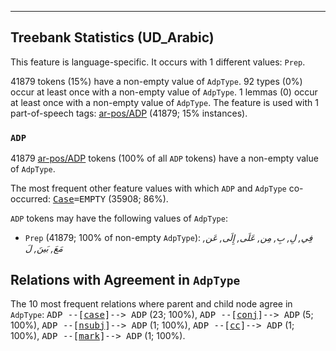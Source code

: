 

--------------------------------------------------------------------------------

## Treebank Statistics (UD_Arabic)

This feature is language-specific.
It occurs with 1 different values: `Prep`.

41879 tokens (15%) have a non-empty value of `AdpType`.
92 types (0%) occur at least once with a non-empty value of `AdpType`.
1 lemmas (0) occur at least once with a non-empty value of `AdpType`.
The feature is used with 1 part-of-speech tags: [ar-pos/ADP]() (41879; 15% instances).

### `ADP`

41879 [ar-pos/ADP]() tokens (100% of all `ADP` tokens) have a non-empty value of `AdpType`.

The most frequent other feature values with which `ADP` and `AdpType` co-occurred: <tt><a href="Case.html">Case</a>=EMPTY</tt> (35908; 86%).

`ADP` tokens may have the following values of `AdpType`:

* `Prep` (41879; 100% of non-empty `AdpType`): _فِي, لِ, بِ, مِن, عَلَى, إِلَى, عَن, مَعَ, بَينَ, لَ_

## Relations with Agreement in `AdpType`

The 10 most frequent relations where parent and child node agree in `AdpType`:
<tt>ADP --[<a href="../dep/case.html">case</a>]--> ADP</tt> (23; 100%),
<tt>ADP --[<a href="../dep/conj.html">conj</a>]--> ADP</tt> (5; 100%),
<tt>ADP --[<a href="../dep/nsubj.html">nsubj</a>]--> ADP</tt> (1; 100%),
<tt>ADP --[<a href="../dep/cc.html">cc</a>]--> ADP</tt> (1; 100%),
<tt>ADP --[<a href="../dep/mark.html">mark</a>]--> ADP</tt> (1; 100%).

